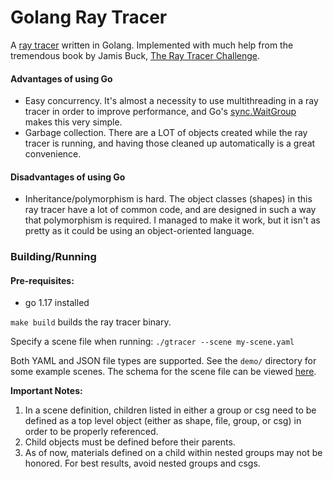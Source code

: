 # Golang Ray Tracer

A [ray tracer](https://en.wikipedia.org/wiki/Ray_tracing_(graphics)) written in Golang. Implemented with much help from the tremendous book by Jamis Buck, [The Ray Tracer Challenge](https://pragprog.com/book/jbtracer/the-ray-tracer-challenge).

#### Advantages of using Go
- Easy concurrency. It's almost a necessity to use multithreading in a ray tracer in order to improve performance, and Go's [sync.WaitGroup](https://golang.org/pkg/sync/#WaitGroup) makes this very simple.
- Garbage collection. There are a LOT of objects created while the ray tracer is running, and having those cleaned up automatically is a great convenience.

#### Disadvantages of using Go
- Inheritance/polymorphism is hard. The object classes (shapes) in this ray tracer have a lot of common code, and are designed in such a way that polymorphism is required. I managed to make it work, but it isn't as pretty as it could be using an object-oriented language.

### Building/Running

#### Pre-requisites:
- go 1.17 installed

```make build``` builds the ray tracer binary.

Specify a scene file when running:
```./gtracer --scene my-scene.yaml```

Both YAML and JSON file types are supported. See the `demo/` directory for some example scenes. The schema for the scene file can be viewed [here](schema/README.md).

**Important Notes:**
1. In a scene definition, children listed in either a group or csg need to be defined as a top level object (either as shape, file, group, or csg) in order to be properly referenced.
2. Child objects must be defined before their parents.
3. As of now, materials defined on a child within nested groups may not be honored. For best results, avoid nested groups and csgs.
